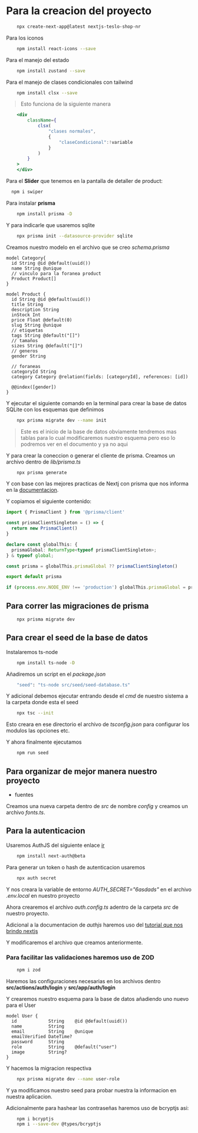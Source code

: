 # Para la creacion del proyecto

```bash
    npx create-next-app@latest nextjs-teslo-shop-nr
```

Para los iconos
```bash
    npm install react-icons --save
```

Para el manejo del estado
```bash
    npm install zustand --save
```

Para el manejo de clases condicionales con tailwind
```bash
    npm install clsx --save
```

> Esto funciona de la siguiente manera
```jsx
    <div
        className={
            clsx(
                "clases normales",
                {
                    "claseCondicional":!variable
                }
            )
        }
    >
    </div>
```

Para el **Slider** que tenemos en la pantalla de detaller de product:

```bash
  npm i swiper
```

Para instalar **prisma**

```bash
    npm install prisma -D
```
Y para indicarle que usaremos sqlite
```bash
    npx prisma init --datasource-provider sqlite
```

Creamos nuestro modelo en el archivo que se creo *schema.prisma*
```prisma
model Category{
  id String @id @default(uuid())
  name String @unique
  // vinculo para la foranea product
  Product Product[]
}

model Product {
  id String @id @default(uuid())
  title String
  description String
  inStock Int
  price Float @default(0)
  slug String @unique  
  // etiquetas
  tags String @default("[]")
  // tamaños
  sizes String @default("[]")
  // generos
  gender String

  // foraneas
  categoryId String
  category Category @relation(fields: [categoryId], references: [id])

  @@index([gender])
}
```

Y ejecutar el siguiente comando en la terminal para crear la base de datos SQLite con los esquemas que definimos
```bash
    npx prisma migrate dev --name init
```

> Este es el inicio de la base de datos obviamente tendremos mas tablas para lo cual modificaremos nuestro esquema pero eso lo podremos ver en el documento y ya no aqui

Y para crear la coneccion o generar el cliente de prisma.
Creamos un archivo dentro de *lib/prisma.ts*

```bash
    npx prisma generate
```

Y con base con las mejores practicas de Nextj con prisma que nos informa en la [documentacion](https://www.prisma.io/docs/orm/more/help-and-troubleshooting/help-articles/nextjs-prisma-client-dev-practices).

Y copiamos el siguiente contenido:
```typescript
import { PrismaClient } from '@prisma/client'

const prismaClientSingleton = () => {
  return new PrismaClient()
}

declare const globalThis: {
  prismaGlobal: ReturnType<typeof prismaClientSingleton>;
} & typeof global;

const prisma = globalThis.prismaGlobal ?? prismaClientSingleton()

export default prisma

if (process.env.NODE_ENV !== 'production') globalThis.prismaGlobal = prisma
```

## Para correr las migraciones de prisma
```bash
    npx prisma migrate dev
```


## Para crear el **seed** de la base de datos
Instalaremos ts-node
```bash
    npm install ts-node -D
```

Añadiremos un script en el *package.json*
```bash
    "seed": "ts-node src/seed/seed-database.ts"
```
Y adicional debemos ejecutar entrando desde el *cmd* de nuestro sistema a la carpeta donde esta el seed
```bash
    npx tsc --init
```
Esto creara en ese directorio el archivo de *tsconfig.json* para configurar los modulos las opciones etc.

Y ahora finalmente ejecutamos
```bash
    npm run seed
``` 

## Para organizar de mejor manera nuestro proyecto
* fuentes

Creamos una nueva carpeta dentro de *src* de nombre *config* y creamos un archivo *fonts.ts*.


## Para la autenticacion

Usaremos AuthJS del siguiente enlace [ir](https://authjs.dev/getting-started/installation?framework=next.js)

```bash
    npm install next-auth@beta
```
Para generar un token o hash de autenticacion usaremos

```bash
    npx auth secret
```
Y nos creara la variable de entorno *AUTH_SECRET="6asdads"* en el archivo *.env.local* en nuestro proyecto

Ahora crearemos el archivo *auth.config.ts* adentro de la carpeta *src* de nuestro proyecto.

Adicional a la documentacion de *authjs* haremos uso del [tutorial que nos brindo nextjs](https://nextjs.org/learn/dashboard-app/adding-authentication)

Y modificaremos el archivo que creamos anteriormente.

### Para facilitar las validaciones haremos uso de ZOD

```bash
    npm i zod
```

Haremos las configuraciones necesarias en los archivos dentro **src/actions/auth/login** y **src/app/auth/login** 

Y crearemos nuestro esquema para la base de datos añadiendo uno nuevo para el User

```prisma
model User {
  id            String    @id @default(uuid())
  name          String
  email         String    @unique
  emailVerified DateTime?
  password      String
  role          String    @default("user")
  image         String?
}
```

Y hacemos la migracion respectiva
```bash
    npx prisma migrate dev --name user-role
```

Y ya modificamos nuestro seed para probar nuestra la informacion en nuestra aplicacion.

Adicionalmente para hashear las contraseñas haremos uso de bcryptjs asi:
```bash
    npm i bcryptjs
    npm i --save-dev @types/bcryptjs
```











```bash
```
```bash
```
```bash
```
```bash
```
```bash
```
```bash
```


















```bash

```